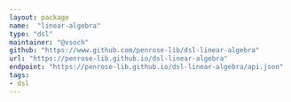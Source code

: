 ```yaml
---
layout: package
name:  "linear-algebra"
type: "dsl"
maintainer: "@vsoch"
github: "https://www.github.com/penrose-lib/dsl-linear-algebra"
url: "https://penrose-lib.github.io/dsl-linear-algebra"
endpoint: "https://penrose-lib.github.io/dsl-linear-algebra/api.json"
tags:
- dsl
---
```

